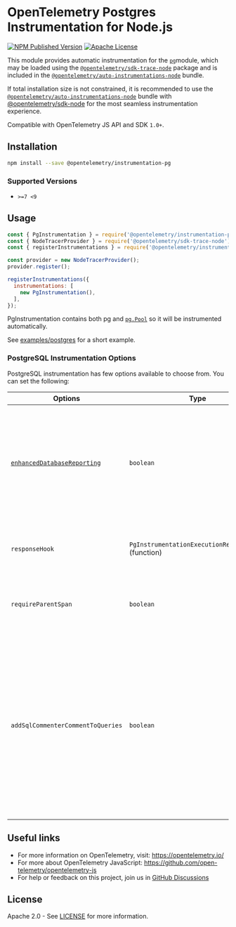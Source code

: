 # OpenTelemetry Postgres Instrumentation for Node.js

[![NPM Published Version][npm-img]][npm-url]
[![Apache License][license-image]][license-image]

This module provides automatic instrumentation for the [`pg`](https://github.com/brianc/node-postgres)module, which may be loaded using the [`@opentelemetry/sdk-trace-node`](https://github.com/open-telemetry/opentelemetry-js/tree/main/packages/opentelemetry-sdk-trace-node) package and is included in the [`@opentelemetry/auto-instrumentations-node`](https://www.npmjs.com/package/@opentelemetry/auto-instrumentations-node) bundle.

If total installation size is not constrained, it is recommended to use the [`@opentelemetry/auto-instrumentations-node`](https://www.npmjs.com/package/@opentelemetry/auto-instrumentations-node) bundle with [@opentelemetry/sdk-node](`https://www.npmjs.com/package/@opentelemetry/sdk-node`) for the most seamless instrumentation experience.

Compatible with OpenTelemetry JS API and SDK `1.0+`.

## Installation

```bash
npm install --save @opentelemetry/instrumentation-pg
```

### Supported Versions

- `>=7 <9`

## Usage

```js
const { PgInstrumentation } = require('@opentelemetry/instrumentation-pg');
const { NodeTracerProvider } = require('@opentelemetry/sdk-trace-node');
const { registerInstrumentations } = require('@opentelemetry/instrumentation');

const provider = new NodeTracerProvider();
provider.register();

registerInstrumentations({
  instrumentations: [
    new PgInstrumentation(),
  ],
});
```

PgInstrumentation contains both pg and [`pg.Pool`](https://node-postgres.com/api/pool) so it will be instrumented automatically.

See [examples/postgres](https://github.com/open-telemetry/opentelemetry-js-contrib/tree/main/examples/postgres) for a short example.

### PostgreSQL Instrumentation Options

PostgreSQL instrumentation has few options available to choose from. You can set the following:

| Options | Type | Description |
| ------- | ---- | ----------- |
| [`enhancedDatabaseReporting`](./src/types.ts#L30) | `boolean` | If true, additional information about query parameters and results will be attached (as `attributes`) to spans representing database operations |
| `responseHook` | `PgInstrumentationExecutionResponseHook` (function) | Function for adding custom attributes from db response |
| `requireParentSpan` | `boolean` | If true, requires a parent span to create new spans (default false) |
| `addSqlCommenterCommentToQueries` | `boolean` | If true, adds [sqlcommenter](https://github.com/open-telemetry/opentelemetry-sqlcommenter) specification compliant comment to queries with tracing context (default false). _NOTE: A comment will not be added to queries that already contain `--` or `/* ... */` in them, even if these are not actually part of comments_ |

## Useful links

- For more information on OpenTelemetry, visit: <https://opentelemetry.io/>
- For more about OpenTelemetry JavaScript: <https://github.com/open-telemetry/opentelemetry-js>
- For help or feedback on this project, join us in [GitHub Discussions][discussions-url]

## License

Apache 2.0 - See [LICENSE][license-url] for more information.

[discussions-url]: https://github.com/open-telemetry/opentelemetry-js/discussions
[license-url]: https://github.com/open-telemetry/opentelemetry-js-contrib/blob/main/LICENSE
[license-image]: https://img.shields.io/badge/license-Apache_2.0-green.svg?style=flat
[npm-url]: https://www.npmjs.com/package/@opentelemetry/instrumentation-pg
[npm-img]: https://badge.fury.io/js/%40opentelemetry%2Finstrumentation-pg.svg
